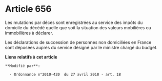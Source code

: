 # Article 656

Les mutations par décès sont enregistrées au service des impôts du domicile du décédé quelle que soit la situation des
valeurs mobilières ou immobilières à déclarer. 

Les déclarations de succession de personnes non domiciliées en France sont déposées auprès du service désigné par le ministre
chargé du budget.

**Liens relatifs à cet article**

	**Modifié par**:

	  - Ordonnance n°2010-420  du 27 avril 2010 - art. 18
